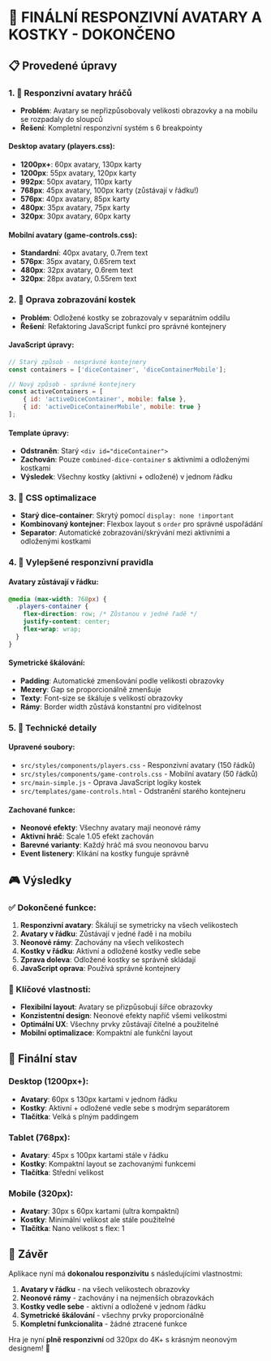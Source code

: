 # 🎯 FINÁLNÍ RESPONZIVNÍ AVATARY A KOSTKY - DOKONČENO

## 📋 Provedené úpravy

### 1. 👥 Responzivní avatary hráčů
- **Problém**: Avatary se nepřizpůsobovaly velikosti obrazovky a na mobilu se rozpadaly do sloupců
- **Řešení**: Kompletní responzivní systém s 6 breakpointy

#### Desktop avatary (players.css):
- **1200px+**: 60px avatary, 130px karty
- **1200px**: 55px avatary, 120px karty
- **992px**: 50px avatary, 110px karty
- **768px**: 45px avatary, 100px karty (zůstávají v řádku!)
- **576px**: 40px avatary, 85px karty
- **480px**: 35px avatary, 75px karty
- **320px**: 30px avatary, 60px karty

#### Mobilní avatary (game-controls.css):
- **Standardní**: 40px avatary, 0.7rem text
- **576px**: 35px avatary, 0.65rem text
- **480px**: 32px avatary, 0.6rem text
- **320px**: 28px avatary, 0.55rem text

### 2. 🎲 Oprava zobrazování kostek
- **Problém**: Odložené kostky se zobrazovaly v separátním oddílu
- **Řešení**: Refaktoring JavaScript funkcí pro správné kontejnery

#### JavaScript úpravy:
```javascript
// Starý způsob - nesprávné kontejnery
const containers = ['diceContainer', 'diceContainerMobile'];

// Nový způsob - správné kontejnery
const activeContainers = [
    { id: 'activeDiceContainer', mobile: false },
    { id: 'activeDiceContainerMobile', mobile: true }
];
```

#### Template úpravy:
- **Odstraněn**: Starý `<div id="diceContainer">` 
- **Zachován**: Pouze `combined-dice-container` s aktivními a odloženými kostkami
- **Výsledek**: Všechny kostky (aktivní + odložené) v jednom řádku

### 3. 🎨 CSS optimalizace
- **Starý dice-container**: Skrytý pomocí `display: none !important`
- **Kombinovaný kontejner**: Flexbox layout s `order` pro správné uspořádání
- **Separator**: Automatické zobrazování/skrývání mezi aktivními a odloženými kostkami

### 4. 📱 Vylepšené responzivní pravidla

#### Avatary zůstávají v řádku:
```css
@media (max-width: 768px) {
  .players-container {
    flex-direction: row; /* Zůstanou v jedné řadě */
    justify-content: center;
    flex-wrap: wrap;
  }
}
```

#### Symetrické škálování:
- **Padding**: Automatické zmenšování podle velikosti obrazovky
- **Mezery**: Gap se proporcionálně zmenšuje
- **Texty**: Font-size se škáluje s velikostí obrazovky
- **Rámy**: Border width zůstává konstantní pro viditelnost

### 5. 🔧 Technické detaily

#### Upravené soubory:
- `src/styles/components/players.css` - Responzivní avatary (150 řádků)
- `src/styles/components/game-controls.css` - Mobilní avatary (50 řádků)  
- `src/main-simple.js` - Oprava JavaScript logiky kostek
- `src/templates/game-controls.html` - Odstranění starého kontejneru

#### Zachované funkce:
- **Neonové efekty**: Všechny avatary mají neonové rámy
- **Aktivní hráč**: Scale 1.05 efekt zachován
- **Barevné varianty**: Každý hráč má svou neonovou barvu
- **Event listenery**: Klikání na kostky funguje správně

## 🎮 Výsledky

### ✅ Dokončené funkce:
1. **Responzivní avatary**: Škálují se symetricky na všech velikostech
2. **Avatary v řádku**: Zůstávají v jedné řadě i na mobilu
3. **Neonové rámy**: Zachovány na všech velikostech
4. **Kostky v řádku**: Aktivní a odložené kostky vedle sebe
5. **Zprava doleva**: Odložené kostky se správně skládají
6. **JavaScript oprava**: Používá správné kontejnery

### 🎯 Klíčové vlastnosti:
- **Flexibilní layout**: Avatary se přizpůsobují šířce obrazovky
- **Konzistentní design**: Neonové efekty napříč všemi velikostmi
- **Optimální UX**: Všechny prvky zůstávají čitelné a použitelné
- **Mobilní optimalizace**: Kompaktní ale funkční layout

## 🎉 Finální stav

### Desktop (1200px+):
- **Avatary**: 60px s 130px kartami v jednom řádku
- **Kostky**: Aktivní + odložené vedle sebe s modrým separátorem
- **Tlačítka**: Velká s plným paddingem

### Tablet (768px):
- **Avatary**: 45px s 100px kartami stále v řádku
- **Kostky**: Kompaktní layout se zachovanými funkcemi
- **Tlačítka**: Střední velikost

### Mobile (320px):
- **Avatary**: 30px s 60px kartami (ultra kompaktní)
- **Kostky**: Minimální velikost ale stále použitelné
- **Tlačítka**: Nano velikost s flex: 1

## 🚀 Závěr

Aplikace nyní má **dokonalou responzivitu** s následujícími vlastnostmi:

1. **Avatary v řádku** - na všech velikostech obrazovky
2. **Neonové rámy** - zachovány i na nejmenších obrazovkách
3. **Kostky vedle sebe** - aktivní a odložené v jednom řádku
4. **Symetrické škálování** - všechny prvky proporcionálně
5. **Kompletní funkcionalita** - žádné ztracené funkce

Hra je nyní **plně responzivní** od 320px do 4K+ s krásným neonovým designem! 🎊
